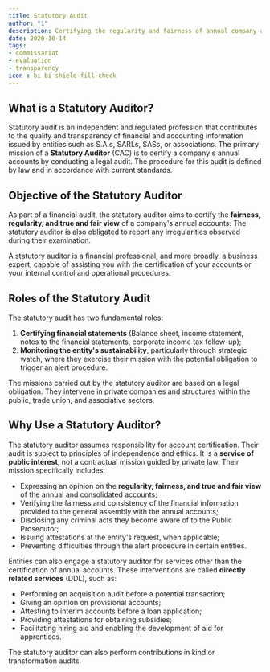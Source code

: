 ```yaml
---
title: Statutory Audit
author: "1"
description: Certifying the regularity and fairness of annual company accounts.
date: 2020-10-14
tags:
- commissariat
- evaluation
- transparency
icon : bi bi-shield-fill-check
---
```


## What is a Statutory Auditor?
Statutory audit is an independent and regulated profession that contributes to the quality and transparency of financial and accounting information issued by entities such as S.A.s, SARLs, SASs, or associations. The primary mission of a **Statutory Auditor** (CAC) is to certify a company's annual accounts by conducting a legal audit. The procedure for this audit is defined by law and in accordance with current standards.


## Objective of the Statutory Auditor
As part of a financial audit, the statutory auditor aims to certify the **fairness, regularity, and true and fair view** of a company's annual accounts. The statutory auditor is also obligated to report any irregularities observed during their examination.

A statutory auditor is a financial professional, and more broadly, a business expert, capable of assisting you with the certification of your accounts or your internal control and operational procedures.


## Roles of the Statutory Audit
The statutory audit has two fundamental roles:
1.  **Certifying financial statements** (Balance sheet, income statement, notes to the financial statements, corporate income tax follow-up);
2.  **Monitoring the entity's sustainability**, particularly through strategic watch, where they exercise their mission with the potential obligation to trigger an alert procedure.

The missions carried out by the statutory auditor are based on a legal obligation. They intervene in private companies and structures within the public, trade union, and associative sectors.


## Why Use a Statutory Auditor?
The statutory auditor assumes responsibility for account certification. Their audit is subject to principles of independence and ethics. It is a **service of public interest**, not a contractual mission guided by private law. Their mission specifically includes:

* Expressing an opinion on the **regularity, fairness, and true and fair view** of the annual and consolidated accounts;
* Verifying the fairness and consistency of the financial information provided to the general assembly with the annual accounts;
* Disclosing any criminal acts they become aware of to the Public Prosecutor;
* Issuing attestations at the entity's request, when applicable;
* Preventing difficulties through the alert procedure in certain entities.

Entities can also engage a statutory auditor for services other than the certification of annual accounts. These interventions are called **directly related services** (DDL), such as:

* Performing an acquisition audit before a potential transaction;
* Giving an opinion on provisional accounts;
* Attesting to interim accounts before a loan application;
* Providing attestations for obtaining subsidies;
* Facilitating hiring aid and enabling the development of aid for apprentices.

The statutory auditor can also perform contributions in kind or transformation audits.